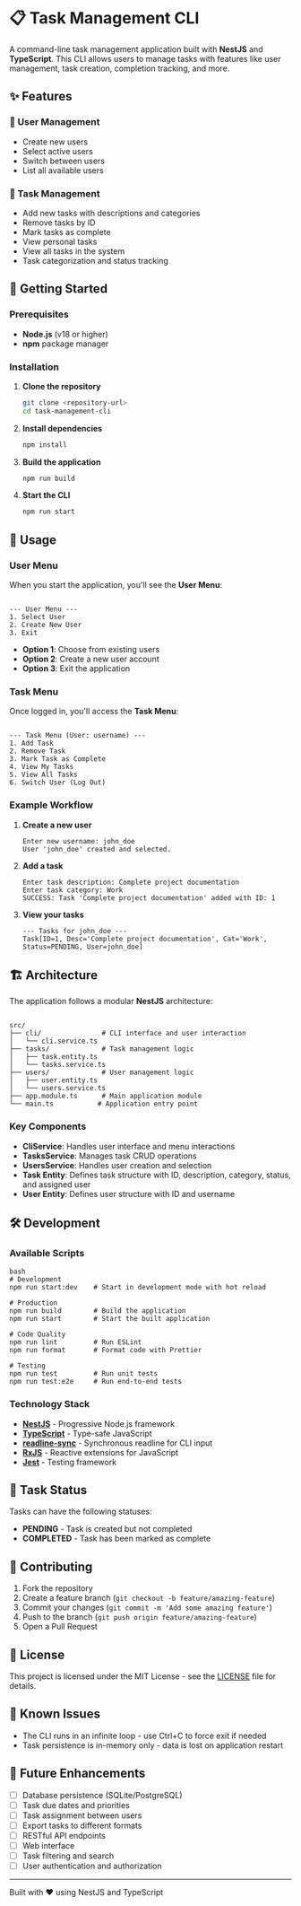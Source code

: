# 📋 Task Management CLI

A command-line task management application built with **NestJS** and **TypeScript**. This CLI allows users to manage tasks with features like user management, task creation, completion tracking, and more.

## ✨ Features

### 👥 User Management
- Create new users
- Select active users
- Switch between users
- List all available users

### 📝 Task Management
- Add new tasks with descriptions and categories
- Remove tasks by ID
- Mark tasks as complete
- View personal tasks
- View all tasks in the system
- Task categorization and status tracking

## 🚀 Getting Started

### Prerequisites
- **Node.js** (v18 or higher)
- **npm** package manager

### Installation

1. **Clone the repository**
   ```bash
   git clone <repository-url>
   cd task-management-cli
   ```

2. **Install dependencies**
   ```bash
   npm install
   ```

3. **Build the application**
   ```bash
   npm run build
   ```

4. **Start the CLI**
   ```bash
   npm run start
   ```

## 🎯 Usage

### User Menu
When you start the application, you'll see the **User Menu**:
```

--- User Menu ---
1. Select User
2. Create New User
3. Exit
```
- **Option 1**: Choose from existing users
- **Option 2**: Create a new user account
- **Option 3**: Exit the application

### Task Menu
Once logged in, you'll access the **Task Menu**:
```

--- Task Menu (User: username) ---
1. Add Task
2. Remove Task
3. Mark Task as Complete
4. View My Tasks
5. View All Tasks
6. Switch User (Log Out)
```
### Example Workflow

1. **Create a new user**
   ```
   Enter new username: john_doe
   User 'john_doe' created and selected.
   ```

2. **Add a task**
   ```
   Enter task description: Complete project documentation
   Enter task category: Work
   SUCCESS: Task 'Complete project documentation' added with ID: 1
   ```

3. **View your tasks**
   ```
   --- Tasks for john_doe ---
   Task[ID=1, Desc='Complete project documentation', Cat='Work', Status=PENDING, User=john_doe]
   ```

## 🏗️ Architecture

The application follows a modular **NestJS** architecture:
```

src/
├── cli/               # CLI interface and user interaction
│   └── cli.service.ts
├── tasks/             # Task management logic
│   ├── task.entity.ts
│   └── tasks.service.ts
├── users/             # User management logic
│   ├── user.entity.ts
│   └── users.service.ts
├── app.module.ts      # Main application module
└── main.ts           # Application entry point
```
### Key Components

- **CliService**: Handles user interface and menu interactions
- **TasksService**: Manages task CRUD operations
- **UsersService**: Handles user creation and selection
- **Task Entity**: Defines task structure with ID, description, category, status, and assigned user
- **User Entity**: Defines user structure with ID and username

## 🛠️ Development

### Available Scripts
```
bash
# Development
npm run start:dev    # Start in development mode with hot reload

# Production
npm run build        # Build the application
npm run start        # Start the built application

# Code Quality
npm run lint         # Run ESLint
npm run format       # Format code with Prettier

# Testing
npm run test         # Run unit tests
npm run test:e2e     # Run end-to-end tests
```
### Technology Stack

- **[NestJS](https://nestjs.com/)** - Progressive Node.js framework
- **[TypeScript](https://www.typescriptlang.org/)** - Type-safe JavaScript
- **[readline-sync](https://www.npmjs.com/package/readline-sync)** - Synchronous readline for CLI input
- **[RxJS](https://rxjs.dev/)** - Reactive extensions for JavaScript
- **[Jest](https://jestjs.io/)** - Testing framework

## 📝 Task Status

Tasks can have the following statuses:
- **PENDING** - Task is created but not completed
- **COMPLETED** - Task has been marked as complete

## 🤝 Contributing

1. Fork the repository
2. Create a feature branch (`git checkout -b feature/amazing-feature`)
3. Commit your changes (`git commit -m 'Add some amazing feature'`)
4. Push to the branch (`git push origin feature/amazing-feature`)
5. Open a Pull Request

## 📄 License

This project is licensed under the MIT License - see the [LICENSE](LICENSE) file for details.

## 🐛 Known Issues

- The CLI runs in an infinite loop - use Ctrl+C to force exit if needed
- Task persistence is in-memory only - data is lost on application restart

## 🔮 Future Enhancements

- [ ] Database persistence (SQLite/PostgreSQL)
- [ ] Task due dates and priorities
- [ ] Task assignment between users
- [ ] Export tasks to different formats
- [ ] RESTful API endpoints
- [ ] Web interface
- [ ] Task filtering and search
- [ ] User authentication and authorization

---

Built with ❤️ using NestJS and TypeScript
